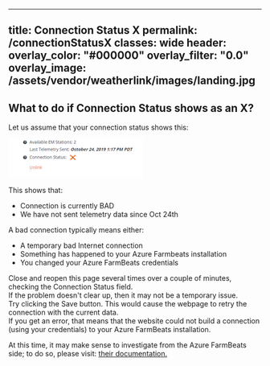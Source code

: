 ﻿---
title: Connection Status X
permalink: /connectionStatusX
classes: wide
header:
  overlay_color: "#000000"
  overlay_filter: "0.0"
  overlay_image: /assets/vendor/weatherlink/images/landing.jpg
--

## What to do if Connection Status shows as an X?

Let us assume that your connection status shows this:  
  
![connectionStatus](./images/connectionStatus.png)  
  
This shows that:

  - Connection is currently BAD
  - We have not sent telemetry data since Oct 24th

A bad connection typically means either:

  - A temporary bad Internet connection
  - Something has happened to your Azure Farmbeats installation
  - You changed your Azure FarmBeats credentials

Close and reopen this page several times over a couple of minutes,
checking the Connection Status field.  
If the problem doesn't clear up, then it may not be a temporary issue.  
Try clicking the Save button. This would cause the webpage to retry the
connection with the current data.  
If you get an error, that means that the website could not build a
connection (using your credentials) to your Azure FarmBeats
installation.  
  
At this time, it may make sense to investigate from the Azure FarmBeats
side; to do so, please visit: [their
documentation.](https://aka.ms/FarmBeatsdocumentation)


